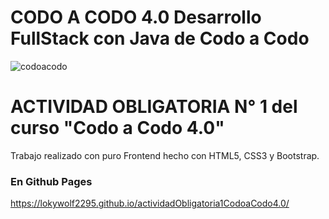 # CODO A CODO 4.0 Desarrollo FullStack con Java de Codo a Codo

![codoacodo](https://user-images.githubusercontent.com/83146564/137408912-013f0d0c-37d1-4dc2-a1b5-77356c1003f3.png)


# ACTIVIDAD OBLIGATORIA N° 1 del curso "Codo a Codo 4.0"
Trabajo realizado con puro Frontend hecho con HTML5, CSS3 y Bootstrap.

### En Github Pages
https://lokywolf2295.github.io/actividadObligatoria1CodoaCodo4.0/
